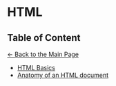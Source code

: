 # HTML

## Table of Content

[&larr; Back to the Main Page](./../README.md)

<div></div>

- [HTML Basics](./html-basics.md)
- [Anatomy of an HTML document](./html-document-anatomy.md)
